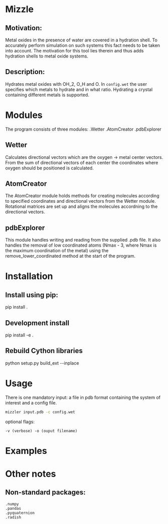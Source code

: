 # Mizzle

## Motivation:
Metal oxides in the presence of water are covered in a hydration shell. To
accurately perform simulation on such systems this fact needs to be taken into
account. The motivation for this tool lies therein and thus adds hydration
shells to metal oxide systems.

## Description:
Hydrates metal oxides with OH_2, O_H and O. In `config.wet` the user specifies
which metals to hydrate and in what ratio. Hydrating a crystal containing
different metals is supported.

# Modules
The program consists of three modules:
	.Wetter
	.AtomCreator
	.pdbExplorer

## Wetter
Calculates directional vectors which are the oxygen -> metal center
vectors. From the sum of directional vectors of each center the coordinates
where oxygen should be positioned is calculated.

## AtomCreator
The AtomCreator module holds methods for creating molecules according to
specified coordinates and directional vectors from the Wetter
module. Rotational matrices are set up and aligns the molecules accordning to
the directional vectors.


## pdbExplorer
This module handles writing and reading from the supplied .pdb file. It also
handles the removal of low coordinated atoms (Nmax - 3, where Nmax is the
maximum coordination of the metal) using the remove_lower_coordinated method at
the start of the program.

# Installation

## Install using pip:

pip install .

## Development install

pip install -e .

## Rebuild Cython libraries

python setup.py build_ext --inplace


# Usage
There is one mandatory input: a file in pdb format containing the system of
interest and a config file.

```bash
mizzler input.pdb -c config.wet
```
optional flags:
```
-v (verbose) -o (ouput filename)
```
# Examples

# Other notes
## Non-standard packages:
	.numpy
	.pandas
	.pyquaternion
	.radish

